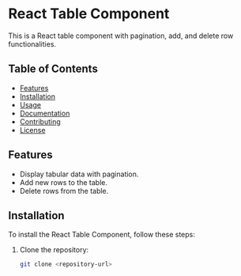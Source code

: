 # React Table Component

This is a React table component with pagination, add, and delete row functionalities.

## Table of Contents

- [Features](#features)
- [Installation](#installation)
- [Usage](#usage)
- [Documentation](#documentation)
- [Contributing](#contributing)
- [License](#license)

## Features

- Display tabular data with pagination.
- Add new rows to the table.
- Delete rows from the table.

## Installation

To install the React Table Component, follow these steps:

1. Clone the repository:

   ```bash
   git clone <repository-url>
